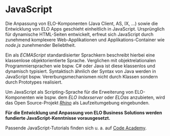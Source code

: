 # JavaScript


Die Anpassung von ELO-Komponenten (Java Client, AS, IX, …) sowie die Entwicklung von ELO Apps geschieht einheitlich in JavaScript. Ursprünglich für dynamische HTML-Seiten entwickelt, erfreut sich JavaScript durch zunehmend komplexere Web-Applikationen und Applikations-Container wie <span
style='font-style:italic'>node.js</span> zunehmender Beliebtheit. 

Ein als <span
style='font-style:italic'>ECMAScript</span> standardisierter Sprachkern beschreibt hierbei eine klassenlose objektorientierte Sprache. Verglichen mit objektrelationalen Programmiersprachen wie bspw. C# oder Java ist diese klassenlos und dynamisch typisiert. Syntaktisch ähnlich der Syntax von Java werden in JavaScript bspw. Vererbungsmechanismen nicht durch Klassen sondern durch Prototypes realisiert.

Um JavaScript als Scripting-Sprache für die Erweiterung von ELO-Komponenten wie bspw. dem <span
style='font-style:italic'>ELO Indexserver</span> oder <span style='font-style:
italic'>ELOas</span> anzubieten, wird das Open Source-Projekt <a
href="https://developer.mozilla.org/de/docs/Rhino"><span style='font-style:
italic'>Rhino</span></a> als Laufzeitumgebung eingebunden. 

<span class="tag_caution"><span
style='font-weight:bold'>Für die Entwicklung und Anpassung von ELO Business Solutions werden fundierte JavaScript-Kenntnisse vorausgesetzt. </span></span>

Passende JavaScript-Tutorials finden sich u. a. auf <a
href="https://www.codecademy.com/tracks/javascript">Code Academy</a>.



